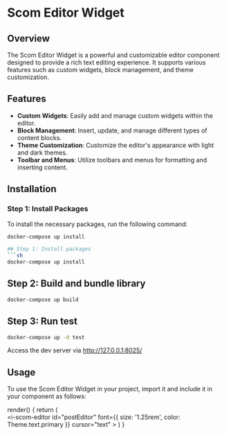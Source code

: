 # Scom Editor Widget

## Overview

The Scom Editor Widget is a powerful and customizable editor component designed to provide a rich text editing experience. It supports various features such as custom widgets, block management, and theme customization.

## Features

- **Custom Widgets**: Easily add and manage custom widgets within the editor.
- **Block Management**: Insert, update, and manage different types of content blocks.
- **Theme Customization**: Customize the editor's appearance with light and dark themes.
- **Toolbar and Menus**: Utilize toolbars and menus for formatting and inserting content.

## Installation

### Step 1: Install Packages

To install the necessary packages, run the following command:

```sh
docker-compose up install

## Step 1: Install packages
```sh
docker-compose up install
```
## Step 2: Build and bundle library
```sh
docker-compose up build
```

## Step 3: Run test
```sh
docker-compose up -d test
```
Access the dev server via http://127.0.0.1:8025/

## Usage
To use the Scom Editor Widget in your project, import it and include it in your component as follows:

render() {
    return (
        <i-panel>           
            <i-scom-editor
                id="postEditor"
                font={{ size: '1.25rem', color: Theme.text.primary }}
                cursor="text"
            ></i-scom-editor>
        </i-panel>
    )
}
